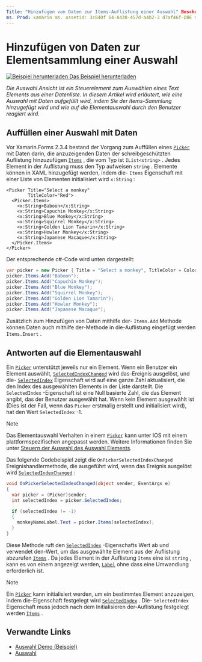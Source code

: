 ```yaml
---
Title: "Hinzufügen von Daten zur Items-Auflistung einer Auswahl" Beschreibung: "die Auswahl Ansicht ist ein Steuerelement zum Auswählen eines Text Elements aus einer Datenliste. In diesem Artikel wird erläutert, wie Sie eine Auswahl mit Daten auffüllen, indem Sie Sie der Items-Auflistung hinzufügen und wie Sie auf die Elementauswahl durch den Benutzer reagieren. "
ms. Prod: xamarin ms. assetid: 3c840f 64-A430-457d-a4b2-3 d7af46f-DBE ms. Technology: xamarin-Forms Author: davidbritch ms. Author: dabritch ms. Date: 02/26/2019 NO-LOC: [ Xamarin.Forms , Xamarin.Essentials ]
---
```


# <a name="adding-data-to-a-pickers-items-collection"></a>Hinzufügen von Daten zur Elementsammlung einer Auswahl

[![Beispiel herunterladen](~/media/shared/download.png) Das Beispiel herunterladen](https://docs.microsoft.com/samples/xamarin/xamarin-forms-samples/userinterface-pickerdemo)

_Die Auswahl Ansicht ist ein Steuerelement zum Auswählen eines Text Elements aus einer Datenliste. In diesem Artikel wird erläutert, wie eine Auswahl mit Daten aufgefüllt wird, indem Sie der Items-Sammlung hinzugefügt wird und wie auf die Elementauswahl durch den Benutzer reagiert wird._

## <a name="populating-a-picker-with-data"></a>Auffüllen einer Auswahl mit Daten

Vor Xamarin.Forms 2.3.4 bestand der Vorgang zum Auffüllen eines [`Picker`](xref:Xamarin.Forms.Picker) mit Daten darin, die anzuzeigenden Daten der schreibgeschützten Auflistung hinzuzufügen [`Items`](xref:Xamarin.Forms.Picker.Items) , die vom Typ ist `IList<string>` . Jedes Element in der Auflistung muss den Typ aufweisen `string` . Elemente können in XAML hinzugefügt werden, indem die- `Items` Eigenschaft mit einer Liste von Elementen initialisiert wird `x:String` :

```xaml
<Picker Title="Select a monkey"
        TitleColor="Red">
  <Picker.Items>
    <x:String>Baboon</x:String>
    <x:String>Capuchin Monkey</x:String>
    <x:String>Blue Monkey</x:String>
    <x:String>Squirrel Monkey</x:String>
    <x:String>Golden Lion Tamarin</x:String>
    <x:String>Howler Monkey</x:String>
    <x:String>Japanese Macaque</x:String>
  </Picker.Items>
</Picker>
```

Der entsprechende c#-Code wird unten dargestellt:

```csharp
var picker = new Picker { Title = "Select a monkey", TitleColor = Color.Red };
picker.Items.Add("Baboon");
picker.Items.Add("Capuchin Monkey");
picker.Items.Add("Blue Monkey");
picker.Items.Add("Squirrel Monkey");
picker.Items.Add("Golden Lion Tamarin");
picker.Items.Add("Howler Monkey");
picker.Items.Add("Japanese Macaque");
```

Zusätzlich zum Hinzufügen von Daten mithilfe der- `Items.Add` Methode können Daten auch mithilfe der-Methode in die-Auflistung eingefügt werden `Items.Insert` .

## <a name="responding-to-item-selection"></a>Antworten auf die Elementauswahl

Ein [`Picker`](xref:Xamarin.Forms.Picker) unterstützt jeweils nur ein Element. Wenn ein Benutzer ein Element auswählt, [`SelectedIndexChanged`](xref:Xamarin.Forms.Picker.SelectedIndexChanged) wird das-Ereignis ausgelöst, und die- [`SelectedIndex`](xref:Xamarin.Forms.Picker.SelectedIndex) Eigenschaft wird auf eine ganze Zahl aktualisiert, die den Index des ausgewählten Elements in der Liste darstellt. Die `SelectedIndex` -Eigenschaft ist eine Null basierte Zahl, die das Element angibt, das der Benutzer ausgewählt hat. Wenn kein Element ausgewählt ist (Dies ist der Fall, wenn das `Picker` erstmalig erstellt und initialisiert wird), hat den Wert `SelectedIndex` -1.

> [!NOTE]
> Das Elementauswahl Verhalten in einem [`Picker`](xref:Xamarin.Forms.Picker) kann unter IOS mit einem plattformspezifischen angepasst werden. Weitere Informationen finden Sie unter [Steuern der Auswahl des Auswahl Elements](~/xamarin-forms/platform/ios/picker-selection.md).

Das folgende Codebeispiel zeigt die `OnPickerSelectedIndexChanged` Ereignishandlermethode, die ausgeführt wird, wenn das Ereignis ausgelöst wird [`SelectedIndexChanged`](xref:Xamarin.Forms.Picker.SelectedIndexChanged) :

```csharp
void OnPickerSelectedIndexChanged(object sender, EventArgs e)
{
  var picker = (Picker)sender;
  int selectedIndex = picker.SelectedIndex;

  if (selectedIndex != -1)
  {
    monkeyNameLabel.Text = picker.Items[selectedIndex];
  }
}
```

Diese Methode ruft den [`SelectedIndex`](xref:Xamarin.Forms.Picker.SelectedIndex) -Eigenschafts Wert ab und verwendet den-Wert, um das ausgewählte Element aus der Auflistung abzurufen [`Items`](xref:Xamarin.Forms.Picker.Items) . Da jedes Element in der Auflistung `Items` eine ist `string` , kann es von einem angezeigt werden, [`Label`](xref:Xamarin.Forms.Label) ohne dass eine Umwandlung erforderlich ist.

> [!NOTE]
> Ein [`Picker`](xref:Xamarin.Forms.Picker) kann initialisiert werden, um ein bestimmtes Element anzuzeigen, indem die-Eigenschaft festgelegt wird [`SelectedIndex`](xref:Xamarin.Forms.Picker.SelectedIndex) . Die- `SelectedIndex` Eigenschaft muss jedoch nach dem Initialisieren der-Auflistung festgelegt werden [`Items`](xref:Xamarin.Forms.Picker.Items) .

## <a name="related-links"></a>Verwandte Links

- [Auswahl Demo (Beispiel)](https://docs.microsoft.com/samples/xamarin/xamarin-forms-samples/userinterface-pickerdemo)
- [Auswahl](xref:Xamarin.Forms.Picker)
